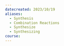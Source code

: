 ```yaml
---
datecreated: 2023/10/19
aliases:
  - Synthesis
  - Combination Reactions
  - Synthesize
  - Synthesizing
course:
---
```

